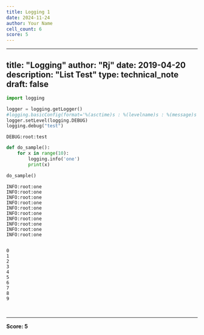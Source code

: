 ```yaml
---
title: Logging 1
date: 2024-11-24
author: Your Name
cell_count: 6
score: 5
---
```


---
title: "Logging"
author: "Rj"
date: 2019-04-20
description: "List Test"
type: technical_note
draft: false
---

```python
import logging

logger = logging.getLogger()
#logging.basicConfig(format='%(asctime)s : %(levelname)s : %(message)s', level=logging.INFO)
logger.setLevel(logging.DEBUG)
logging.debug("test")
```

    DEBUG:root:test



```python
def do_sample():
    for x in range(10):
        logging.info('one')
        print(x)
```


```python
do_sample()
```

    INFO:root:one
    INFO:root:one
    INFO:root:one
    INFO:root:one
    INFO:root:one
    INFO:root:one
    INFO:root:one
    INFO:root:one
    INFO:root:one
    INFO:root:one


    0
    1
    2
    3
    4
    5
    6
    7
    8
    9



```python

```


```python

```


---
**Score: 5**